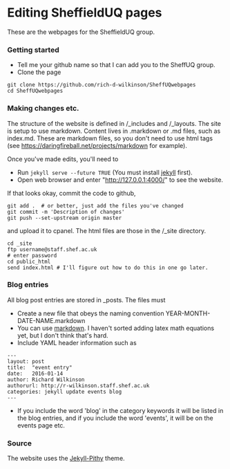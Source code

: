 # Editing SheffieldUQ pages

These are the webpages for the SheffieldUQ group.

### Getting started

* Tell me your github name so that I can add you to the SheffUQ group.
* Clone the page
```
git clone https://github.com/rich-d-wilkinson/SheffUQwebpages
cd SheffUQwebpages
```


### Making changes etc.

The structure of the website is defined in /\_includes and /\_layouts.
The site is setup to use markdown. Content lives in .markdown or .md files, such as index.md. These are markdown files, so you don't need to use html tags (see https://daringfireball.net/projects/markdown for example).

Once you've made edits, you'll need to

* Run `jekyll serve --future TRUE` (You must install [jekyll](http://jekyllrb.com/) first).
* Open web browser and enter "http://127.0.0.1:4000/" to see the website.

If that looks okay, commit the code to github,

```
git add .  # or better, just add the files you've changed
git commit -m 'Description of changes'
git push --set-upstream origin master
```

 and upload it to cpanel.
The html files are those in the  /\_site directory.

```
cd _site
ftp username@staff.shef.ac.uk
# enter password
cd public_html
send index.html # I'll figure out how to do this in one go later.
```


### Blog entries

All blog post entries are stored in \_posts. The files must

* Create a new file that obeys the naming convention YEAR-MONTH-DATE-NAME.markdown
* You can use [markdown](https://github.com/adam-p/markdown-here/wiki/Markdown-Cheatsheet). I haven't sorted adding latex math equations yet, but I don't think that's hard.
* Include YAML header information such as
```
---
layout: post
title:  "event entry"
date:   2016-01-14
author: Richard Wilkinson
authorurl: http://r-wilkinson.staff.shef.ac.uk
categories: jekyll update events blog
---
```

* If you include the word 'blog' in the category keywords it will be listed in the blog entries, and if you include the word 'events', it will be on the events page etc.


### Source
The website uses the [Jekyll-Pithy](https://github.com/smallmuou/Jekyll-Pithy) theme.
